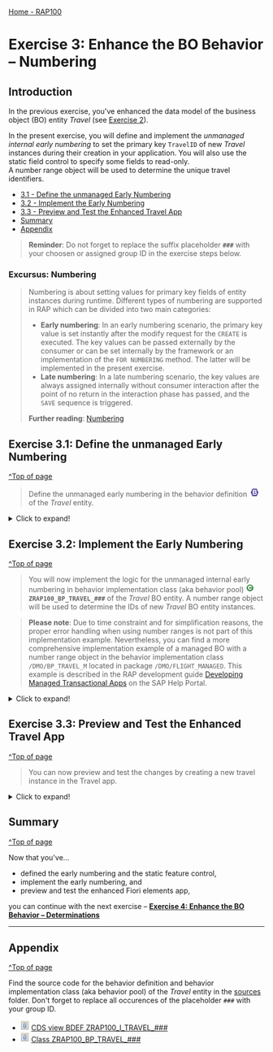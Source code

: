 [Home - RAP100](../../#exercises)

# Exercise 3: Enhance the BO Behavior – Numbering 

## Introduction 

In the previous exercise, you've enhanced the data model of the business object (BO) entity _Travel_ (see [Exercise 2](../ex2/readme.md)).

In the present exercise, you will define and implement the _unmanaged internal early numbering_ to set the primary key `TravelID` of new _Travel_ instances during their creation in your application. You will also use the static field control to specify some fields to read-only.    
A number range object will be used to determine the unique travel identifiers.
 
- [3.1 - Define the unmanaged Early Numbering](#exercise-31-define-the-unmanaged-early-numbering)
- [3.2 - Implement the Early Numbering](#exercise-32-implement-the-early-numbering)
- [3.3 - Preview and Test the Enhanced Travel App](#exercise-33-preview-and-test-the-enhanced-travel-app)
- [Summary](#summary)  
- [Appendix](#appendix)  

> **Reminder**: Do not forget to replace the suffix placeholder **`###`** with your choosen or assigned group ID in the exercise steps below. 

### Excursus: Numbering  

> Numbering is about setting values for primary key fields of entity instances during runtime. Different types of numbering are supported in RAP which can be divided into two main categories: 
> - **Early numbering**: In an early numbering scenario, the primary key value is set instantly after the modify request for the `CREATE` is executed. The key values can be passed externally by the consumer or can be set internally by the framework or an implementation of the `FOR NUMBERING` method. The latter will be implemented in the present exercise.
> - **Late numbering**: In a late numbering scenario, the key values are always assigned internally without consumer interaction after the point of no return in the interaction phase has passed, and the `SAVE` sequence is triggered. 
> 
> **Further reading**: [Numbering](https://help.sap.com/viewer/923180ddb98240829d935862025004d6/Cloud/en-US/d85aec25222145f0b0cbbe8b02db51f0.html)

## Exercise 3.1: Define the unmanaged Early Numbering 
[^Top of page](#)

> Define the unmanaged early numbering in the behavior definition ![bdef icon](images/adt_bdef.png) of the _Travel_ entity.

 <details>
  <summary>Click to expand!</summary>

1. Open the behavior definiton ![bdef icon](images/adt_bdef.png)**`ZRAP100_I_Travel_###`** of the _Travel_ entity.

2. Specify the statement provided below just after the statement `authorization master( global )`, before the opening curly bracket (`{`) as shown on the screenshot. 

   ```ABAP
   early numbering
   ```

   The warning message _`Early Numbering for CREATE ZRAP100_I_TRAVEL_### is not implemented`_ is now displayed for the statement **`create;`**.   
   You can hover the yellow underlined statement to display the message or have a look at the **Problems** view.        
   
   You can ignore it for now. You will handle it later.    

   ![Travel BO Behavior Definition](images/e.png)
   
3. Specify the field **`TravelID`** as read-only field since it will be set at runtime by the internal early numbering. 
   
   > **Info**: The **static field control** is used to restrict properties of particular fields -
   
   Also specify following the field **`OverallStatus`** as read-only since this is required by the present _Travel_ app. 

   For that, enter the code snippet provided below in the behavior definition as shown on the screenshot.  
  
   ```ABAP
   field ( readonly )
   TravelID,
   OverallStatus;
   ```
  
   You can use the **ABAP Pretty Printer** function (**Shift+F1**) to format the source code. 
   You will be requested to configure it, if this is the first time you use it on the system.  
   
   ![Travel BO Behavior Definition](images/e2.png)

4. Save ![save icon](images/adt_save.png) and activate ![activate icon](images/adt_activate.png) the changes.

You are through with the definition and can now go ahead and implement the logic for the early numbering.     
Do not close the behavior definition as you will need it in the next step.

</details>

## Exercise 3.2: Implement the Early Numbering 
[^Top of page](#)

> You will now implement the logic for the unmanaged internal early numbering in behavior implementation class (aka behavior pool) ![class icon](images/adt_class.png)**`ZRAP100_BP_TRAVEL_###`** of the _Travel_ BO entity. A number range object will be used to determine the IDs of new _Travel_ BO entity instances.

> **Please note**:
> Due to time constraint and for simplification reasons, the proper error handling when using  number ranges is not part of this implementation example. 
> Nevertheless, you can find a more comprehensive implementation example of a managed BO with a number range object in the behavior implementation class `/DMO/BP_TRAVEL_M` located in package `/DMO/FLIGHT_MANAGED`. This example is described in the RAP development guide [Developing Managed Transactional Apps](https://help.sap.com/viewer/923180ddb98240829d935862025004d6/Cloud/en-US/b5bba99612cf4637a8b72a3fc82c22d9.html) on the SAP Help Portal.

 <details>
  <summary>Click to expand!</summary>

1. Declare the required method in behavior implementation class using the ADT Quick Fix.
  
   For that, go to the behavior definition ![bdef icon](images/adt_bdef.png)**`ZRAP100_I_TRAVEL_###`**, set the cursor on the statement **`create;`** and press **Ctrl+1** to open the **Quick Assist** view. 
   
   Select the entry **`Add earlynumbering method for create of entity zrap100_i_travel_### in local handler ...`** from the dialog to add the `FOR NUMBERING` method **`earlynumbering_create`** to the local handler class **`lcl_handler`** of the behavior pool ![class icon](images/adt_class.png)**`ZRAP100_BP_TRAVEL_###`**.
         
   ![Travel BO Behavior Definition](images/e3.png)
     
2. Check the method interface of the method **`earlynumbering_create`** in the declaration part of the local handler class `lcl_handler`.  
   
   Set the cursor on the method name and press **F2** to open the **ABAP Element Info** view and examine the full method interface, for example, the importing and changing parameters. You can navigate to the different (derived) types.
  
   ![Travel BO Behavior Pool](images/e4.png)
   
   
   > Signature of the `FOR NUMBERING` method for managed BOs:
   > - `IMPORTING`parameter **`entities`** - includes all entities for which keys must be assigned 
   > - Implicit `CHANGING` parameters (return paramters):   
   >    - **`mapped`** - used to provide the consumer with ID mapping information 
   >    - **`failed`** - used for identifying the data set where an error occurred   
   >    - **`reported`** - used to return messages in case of failure.     
   >
   > **Further reading**: [Implicit Response Parameters](https://help.sap.com/viewer/fc4c71aa50014fd1b43721701471913d/202110.000/en-US/aceaf8453d4b4e628aa29aa7dfd7d948.html)               
  
3. Now go ahead and implement the method **`earlynumbering_create`** in the implementation part of the implementation class
   
   First, it must be ensured that the imported _Travel_ entity instances do not yet have an ID set. This must especially be checked when the BO is draft-enabled. 
   
   For that, remove all instances with a non-initial **`TravelID`** from the imported parameter **`entities`** which contains all _Travel_ entities for which a key must be assigned. Insert the code snippet provided below into the method implementation and replace all occurrences of the placeholder `###` with your group ID.
   
   ```ABAP
    DATA:
      entity        TYPE STRUCTURE FOR CREATE ZRAP100_i_Travel_###,
      travel_id_max TYPE /dmo/travel_id.

    "Ensure Travel ID is not set yet (idempotent)- must be checked when BO is draft-enabled
    LOOP AT entities INTO entity WHERE TravelID IS NOT INITIAL.
      APPEND CORRESPONDING #( entity ) TO mapped-travel.
    ENDLOOP.

    DATA(entities_wo_travelid) = entities.
    "Remove the entries with an existing Travel ID
    DELETE entities_wo_travelid WHERE TravelID IS NOT INITIAL.        
   ```
   
   ![Travel BO Behavior Pool](images/e5.png)
   
4. Get the exact number range for the new ID according to number of relevant _Travel_ entity instances stored in the internal table `entities_wo_travelid` and determine the current max ID. The number range object `/DMO/TRV_M` of the _ABAP Flight Reference Scenario_ (located in the package `/DMO/FLIGH_REUSE`) is used in the example implementation provided below.

  > **Please note**: The _travel_ ID will not be gap-free, because all participants are using the same number range object **`/DMO/TRV_M`**.
   
   For that, enhance the method implementation with the provided code snippet as shown on the screenshot below. As already mentioned, the error handling is kept to the minimum here.

   ```ABAP
   "Get numbers
    TRY.
        cl_numberrange_runtime=>number_get(
          EXPORTING
            nr_range_nr       = '01'
            object            = '/DMO/TRV_M'
            quantity          = CONV #( lines( entities_wo_travelid ) )
          IMPORTING
            number            = DATA(number_range_key)
            returncode        = DATA(number_range_return_code)
            returned_quantity = DATA(number_range_returned_quantity)
        ).
      CATCH cx_number_ranges INTO DATA(lx_number_ranges).
        LOOP AT entities_wo_travelid INTO entity.
          APPEND VALUE #(  %cid      = entity-%cid
                           %key      = entity-%key
                           %is_draft = entity-%is_draft
                           %msg      = lx_number_ranges
                        ) TO reported-travel.
          APPEND VALUE #(  %cid      = entity-%cid
                           %key      = entity-%key
                           %is_draft = entity-%is_draft
                        ) TO failed-travel.
        ENDLOOP.
        EXIT.
    ENDTRY.
    
    "determine the first free travel ID from the number range
    travel_id_max = number_range_key - number_range_returned_quantity.  
   ```
   
   ![Travel BO Behavior Pool](images/e6.png)
  
5. Set the Travel ID for new _Travel_ instances without identifier.
   
   Enhance the method implementation with the following code snippet as shown on the screenshot below.

   ```ABAP 
    "Set Travel ID for new instances w/o ID
    LOOP AT entities_wo_travelid INTO entity.
      travel_id_max += 1.
      entity-TravelID = travel_id_max.

      APPEND VALUE #( %cid      = entity-%cid
                      %key      = entity-%key
                      %is_draft = entity-%is_draft
                    ) TO mapped-travel.
    ENDLOOP.  
   ```

   Remember to regularly use the **ABAP Pretty Printer** function (**Shift+F1**) to format your source code.
   
   ![Travel BO Behavior Pool](images/e7.png)

6. Save ![save icon](images/adt_save.png) and activate ![activate icon](images/adt_activate.png) the changes.

</details>

## Exercise 3.3: Preview and Test the Enhanced Travel App 
[^Top of page](#)

> You can now preview and test the changes by creating a new travel instance in the Travel app.

 <details>
  <summary>Click to expand!</summary>

You can either refresh your application in the browser using **F5** if the browser is still open - or go to your service binding ![srvb icon](images/adt_srvb.png)**`ZRAP100_UI_TRAVEL_O4_###`** and start the Fiori elements App preview for the **`Travel`** entity set.

Create a new _Travel_ instance. An ID should now be assigned automatically by the logic you just implemented. 
No dialog for manualy entering a Travel ID should be displayed.

![Travel App Preview](images/preview2.png)

</details>


## Summary
[^Top of page](#)

Now that you've... 
- defined the early numbering and the static feature control, 
- implement the early numbering, and
- preview and test the enhanced Fiori elements app,

you can continue with the next exercise – **[Exercise 4: Enhance the BO Behavior – Determinations](../ex4/readme.md)**

---

## Appendix
[^Top of page](#)

Find the source code for the behavior definition and behavior implementation class (aka behavior pool) of the _Travel_ entity in the [sources](sources) folder. Don't forget to replace all occurences of the placeholder `###` with your group ID.

- ![document](images/doc.png) [CDS view BDEF ZRAP100_I_TRAVEL_###](sources/EX3_BDEF_ZRAP100_I_TRAVEL.txt)
- ![document](images/doc.png) [Class ZRAP100_BP_TRAVEL_###](sources/EX3_CLASS_ZRAP100_BP_TRAVEL.txt)
